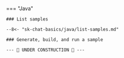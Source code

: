 === "Java"

    ### List samples

    --8<- "sk-chat-basics/java/list-samples.md"

    ### Generate, build, and run a sample

    --- 🚧 UNDER CONSTRUCTION 🚧 ---
    